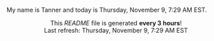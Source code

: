 My name is Tanner and today is Thursday, November 9, 7:29 AM EST.

<p align="center">This <i>README</i> file is generated <b>every 3 hours</b>!</br>Last refresh: Thursday, November 9, 7:29 AM EST<br /></p>
